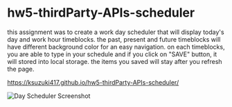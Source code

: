 # hw5-thirdParty-APIs-scheduler

this assignment was to create a work day scheduler that will display today's day and work hour timeblocks.
the past, present and future timeblocks will have different background color for an easy navigation.
on each timeblocks, you are able to type in your schedule and if you click on "SAVE" button, it will stored into local storage.
the items you saved will stay after you refresh the page.

https://ksuzuki417.github.io/hw5-thirdParty-APIs-scheduler/

<img src="hw5-screenShot" alt="Day Scheduler Screenshot">

